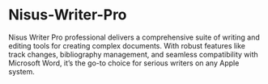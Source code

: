 # Nisus-Writer-Pro
Nisus Writer Pro professional delivers a comprehensive suite of writing and editing tools for creating complex documents. With robust features like track changes, bibliography management, and seamless compatibility with Microsoft Word, it’s the go-to choice for serious writers on any Apple system.
